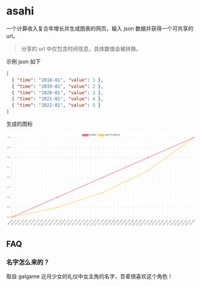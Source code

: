 # asahi

一个计算收入复合年增长并生成图表的网页，输入 json 数据并获得一个可共享的 url。

> 分享的 url 中仅包含时间信息，具体数值会被转换。

示例 json 如下

```json
[
  { "time": "2018-01", "value": 1 },
  { "time": "2019-01", "value": 2 },
  { "time": "2020-01", "value": 3 },
  { "time": "2021-01", "value": 4 },
  { "time": "2022-01", "value": 5 }
]
```

生成的图标

![example](./src/assets/example.png)

## FAQ

### 名字怎么来的？

取自 galgame 近月少女的礼仪中女主角的名字，吾辈很喜欢这个角色！

